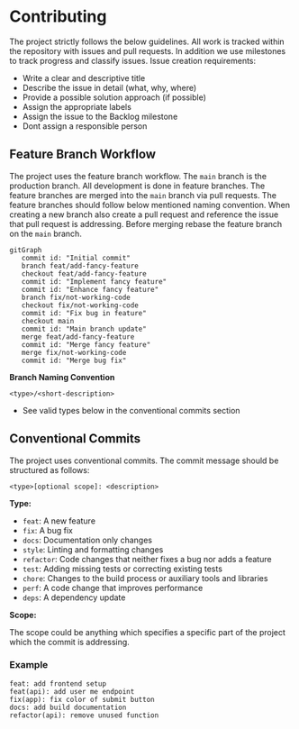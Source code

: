 # Contributing

The project strictly follows the below guidelines. All work is tracked within the repository with issues and pull requests. In addition we use milestones to track
progress and classify issues. Issue creation requirements:

- Write a clear and descriptive title
- Describe the issue in detail (what, why, where)
- Provide a possible solution approach (if possible)
- Assign the appropriate labels
- Assign the issue to the Backlog milestone
- Dont assign a responsible person

## Feature Branch Workflow

The project uses the feature branch workflow. The `main` branch is the production branch. All development is done in feature branches. The feature branches are merged
into the `main` branch via pull requests. The feature branches should follow below mentioned naming convention. When creating a new branch also create a pull request
and reference the issue that pull request is addressing. Before merging rebase the feature branch on the `main` branch.

```mermaid
gitGraph
   commit id: "Initial commit"
   branch feat/add-fancy-feature
   checkout feat/add-fancy-feature
   commit id: "Implement fancy feature"
   commit id: "Enhance fancy feature"
   branch fix/not-working-code
   checkout fix/not-working-code
   commit id: "Fix bug in feature"
   checkout main
   commit id: "Main branch update"
   merge feat/add-fancy-feature
   commit id: "Merge fancy feature"
   merge fix/not-working-code
   commit id: "Merge bug fix"
```

**Branch Naming Convention**

```text
<type>/<short-description>
```
- See valid types below in the conventional commits section

## Conventional Commits

The project uses conventional commits. The commit message should be structured as follows:

```text
<type>[optional scope]: <description>
```

**Type:**
- `feat`: A new feature
- `fix`: A bug fix
- `docs`: Documentation only changes
- `style`: Linting and formatting changes
- `refactor`: Code changes that neither fixes a bug nor adds a feature
- `test`: Adding missing tests or correcting existing tests
- `chore`: Changes to the build process or auxiliary tools and libraries
- `perf`: A code change that improves performance
- `deps`: A dependency update

**Scope:**

The scope could be anything which specifies a specific part of the project which the commit is addressing.

### Example

```text
feat: add frontend setup
feat(api): add user me endpoint
fix(app): fix color of submit button
docs: add build documentation
refactor(api): remove unused function
```
